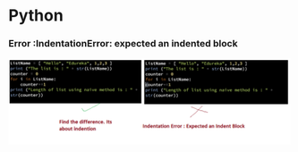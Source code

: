 # Python
### Error :IndentationError: expected an indented block

![alt text](https://github.com/RaghuRahut/Python/blob/main/Images/IndentError.png?raw=true)
